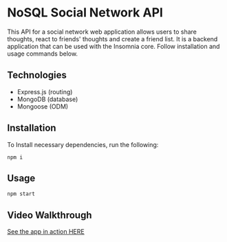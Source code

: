 # NoSQL Social Network API
This API for a social network web application allows users to share thoughts, react to friends' thoughts and create a friend list. It is a backend application that can be used with the Insomnia core. Follow installation and usage commands below.

## Technologies
* Express.js (routing)
* MongoDB (database)
* Mongoose (ODM)

## Installation
To Install necessary dependencies, run the following: 

```
npm i
```

## Usage

```
npm start
```

## Video Walkthrough
[See the app in action HERE](https://drive.google.com/file/d/1EGapg-Puibmu2JvRWM2K4dkgCZs6z9DU/view)
